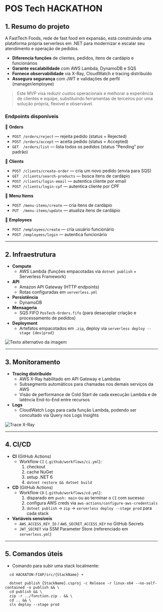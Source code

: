 # POS Tech HACKATHON
## 1. Resumo do projeto

A FastTech Foods, rede de fast food em expansão, está construindo uma plataforma própria serverless em .NET para modernizar e escalar seu atendimento e operação de pedidos.

- **Diferencia funções** de clientes, pedidos, itens de cardápio e funcionários
- **Garante escalabilidade** com AWS Lambda, DynamoDB e SQS
- **Fornece observabilidade** via X-Ray, CloudWatch e tracing distribuído
- **Assegura segurança** com JWT e validações de perfil (manager/employee)
> Este MVP visa reduzir custos operacionais e melhorar a experiência de clientes e equipe, substituindo ferramentas de terceiros por uma solução própria, flexível e observável.

### Endpoints disponíveis

📁 **Orders**
- `POST /orders/reject`  — rejeita pedido (status = Rejected)
- `POST /orders/accept`  — aceita pedido (status = Accepted)
- `GET  /orders/list`    — lista todos os pedidos (status “Pending” por padrão)

📁 **Clients**
- `POST /clients/create-order`    — cria um novo pedido (envia para SQS)
- `GET  /clients/search-products` — busca itens de cardápio
- `POST /clients/login-email`     — autentica cliente por email
- `POST /clients/login-cpf`       — autentica cliente por CPF

📁 **Menu Items**
- `POST /menu-items/create` — cria itens de cardápio
- `PUT  /menu-items/update` — atualiza itens de cardápio

📁 **Employees**
- `POST /employees/create` — cria usuário funcionário
- `POST /employees/login`  — autentica funcionário
---

## 2. Infraestrutura

- **Compute**
  - AWS Lambda (funções empacotadas via `dotnet publish` + Serverless Framework)
- **API**
  - Amazon API Gateway (HTTP endpoints)
  - Rotas configuradas em `serverless.yml`
- **Persistência**
  - DynamoDB
- **Mensageria**
  - SQS FIFO `PosTech-Orders.fifo` (para desacoplar criação e processamento de pedidos)
- **Deployment**
  - Artefatos empacotados em `.zip`, deploy via `serverless deploy --stage {dev|prod}`
  
![Texto alternativo da imagem](https://nicolas-public-assets.s3.sa-east-1.amazonaws.com/Screenshot+2025-06-23+at+21.00.25.png)

---

## 3. Monitoramento

- **Tracing distribuído**
  - AWS X-Ray habilitado em API Gateway e Lambdas
  - Subsegments automáticos para chamadas nos demais serviços da AWS
  - Visão de performance de Cold Start de cada execução Lambda e de latência End-to-End entre recursos
- **Logs**
  - CloudWatch Logs para cada função Lambda, podendo ser concultado via Query nos Logs Insights

![Trace X-Ray](https://nicolas-public-assets.s3.sa-east-1.amazonaws.com/Screenshot+2025-06-23+at+21.04.09.png)

---

## 4. CI/CD

- **CI** (GitHub Actions)
  - Workflow `CI` (`.github/workflows/ci.yml`):
    1. checkout
    2. cache NuGet
    3. setup .NET 6
    4. `dotnet restore && dotnet build`
- **CD** (GitHub Actions)
  - Workflow `CD` (`.github/workflows/cd.yml`):
    1. disparado em `push: main` ou ao terminar o `CI` com sucesso
    2. configura AWS creds via `aws-actions/configure-aws-credentials`
    3. `dotnet publish` → `zip` → `serverless deploy --stage prod` para cada stack
- **Variáveis sensíveis**
  - `AWS_ACCESS_KEY_ID` / `AWS_SECRET_ACCESS_KEY` no GitHub Secrets
  - `JWT_SECRET` via SSM Parameter Store (referenciado em `serverless.yml`)

---

## 5. Comandos úteis

- Comando para subir uma stack localmente:

```shell
  cd HACKATON-FIAP/src/{StackName} ➜

  dotnet publish {StackName}.csproj -c Release -r linux-x64 --no-self-contained -o publish && \
  cd publish && \
  zip -r ../function.zip . && \
  cd .. && \
  sls deploy --stage prod
```